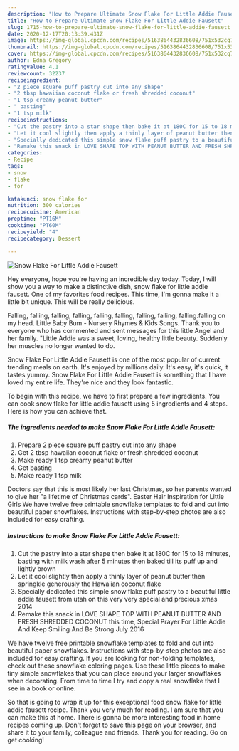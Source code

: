 ```yaml
---
description: "How to Prepare Ultimate Snow Flake For Little Addie Fausett"
title: "How to Prepare Ultimate Snow Flake For Little Addie Fausett"
slug: 1715-how-to-prepare-ultimate-snow-flake-for-little-addie-fausett
date: 2020-12-17T20:13:39.431Z
image: https://img-global.cpcdn.com/recipes/5163864432836608/751x532cq70/snow-flake-for-little-addie-fausett-recipe-main-photo.jpg
thumbnail: https://img-global.cpcdn.com/recipes/5163864432836608/751x532cq70/snow-flake-for-little-addie-fausett-recipe-main-photo.jpg
cover: https://img-global.cpcdn.com/recipes/5163864432836608/751x532cq70/snow-flake-for-little-addie-fausett-recipe-main-photo.jpg
author: Edna Gregory
ratingvalue: 4.1
reviewcount: 32237
recipeingredient:
- "2 piece square puff pastry cut into any shape"
- "2 tbsp hawaiian coconut flake or fresh shredded coconut"
- "1 tsp creamy peanut butter"
- " basting"
- "1 tsp milk"
recipeinstructions:
- "Cut the pastry into a star shape then bake it at 180C for 15 to 18 minutes, basting with milk wash after 5 minutes then baked till its puff up and lightly brown"
- "Let it cool slightly then apply a thinly layer of peanut butter then springkle generously the Hawaiian coconut flake"
- "Specially dedicated this simple snow flake puff pastry to a beautiful little addie fausett from utah on this very very special and precious xmas 2014"
- "Remake this snack in LOVE SHAPE TOP WITH PEANUT BUTTER AND FRESH SHREDDED COCONUT this time, Special Prayer For Little Addie And Keep Smiling And Be Strong July 2016"
categories:
- Recipe
tags:
- snow
- flake
- for

katakunci: snow flake for 
nutrition: 300 calories
recipecuisine: American
preptime: "PT16M"
cooktime: "PT60M"
recipeyield: "4"
recipecategory: Dessert

---
```



![Snow Flake For Little Addie Fausett](https://img-global.cpcdn.com/recipes/5163864432836608/751x532cq70/snow-flake-for-little-addie-fausett-recipe-main-photo.jpg)

Hey everyone, hope you're having an incredible day today. Today, I will show you a way to make a distinctive dish, snow flake for little addie fausett. One of my favorites food recipes. This time, I'm gonna make it a little bit unique. This will be really delicious.

Falling, falling, falling, falling, falling, falling, falling, falling, falling.falling on my head. Little Baby Bum - Nursery Rhymes &amp; Kids Songs. Thank you to everyone who has commented and sent messages for this little Angel and her family. &#34;Little Addie was a sweet, loving, healthy little beauty. Suddenly her muscles no longer wanted to do.

Snow Flake For Little Addie Fausett is one of the most popular of current trending meals on earth. It's enjoyed by millions daily. It's easy, it's quick, it tastes yummy. Snow Flake For Little Addie Fausett is something that I have loved my entire life. They're nice and they look fantastic.


To begin with this recipe, we have to first prepare a few ingredients. You can cook snow flake for little addie fausett using 5 ingredients and 4 steps. Here is how you can achieve that.

<!--inarticleads1-->

##### The ingredients needed to make Snow Flake For Little Addie Fausett:

1. Prepare 2 piece square puff pastry cut into any shape
1. Get 2 tbsp hawaiian coconut flake or fresh shredded coconut
1. Make ready 1 tsp creamy peanut butter
1. Get  basting
1. Make ready 1 tsp milk


Doctors say that this is most likely her last Christmas, so her parents wanted to give her &#34;a lifetime of Christmas cards&#34;. Easter Hair Inspiration for Little Girls We have twelve free printable snowflake templates to fold and cut into beautiful paper snowflakes. Instructions with step-by-step photos are also included for easy crafting. 

<!--inarticleads2-->

##### Instructions to make Snow Flake For Little Addie Fausett:

1. Cut the pastry into a star shape then bake it at 180C for 15 to 18 minutes, basting with milk wash after 5 minutes then baked till its puff up and lightly brown
1. Let it cool slightly then apply a thinly layer of peanut butter then springkle generously the Hawaiian coconut flake
1. Specially dedicated this simple snow flake puff pastry to a beautiful little addie fausett from utah on this very very special and precious xmas 2014
1. Remake this snack in LOVE SHAPE TOP WITH PEANUT BUTTER AND FRESH SHREDDED COCONUT this time, Special Prayer For Little Addie And Keep Smiling And Be Strong July 2016


We have twelve free printable snowflake templates to fold and cut into beautiful paper snowflakes. Instructions with step-by-step photos are also included for easy crafting. If you are looking for non-folding templates, check out these snowflake coloring pages. Use these little pieces to make tiny simple snowflakes that you can place around your larger snowflakes when decorating. From time to time I try and copy a real snowflake that I see in a book or online. 

So that is going to wrap it up for this exceptional food snow flake for little addie fausett recipe. Thank you very much for reading. I am sure that you can make this at home. There is gonna be more interesting food in home recipes coming up. Don't forget to save this page on your browser, and share it to your family, colleague and friends. Thank you for reading. Go on get cooking!
